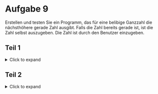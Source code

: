 # Aufgabe 9

Erstellen und testen Sie ein Programm, das für eine belibige Ganzzahl die nächsthöhere gerade Zahl ausgibt. Falls die Zahl bereits gerade ist, ist die Zahl selbst auszugeben. 
Die Zahl ist durch den Benutzer einzugeben.

## Teil 1
<details>
<summary>Click to expand</summary>
  
  Erstellen Sie hierzu folgende Unterprogramme
  
  >void eingeben (int*)
  >
_erhält einen Zeiger auf eine Zahl und ermöglicht die Eingabe dieser Zahl durch die Tastatur._

>void korrigieren (int*)
>
_erhält einen Zeiger auf die vorher eingegeben Zahl und korrigiert diese, falls sie ungerade ist._

>void ausgeben (int*)
>
_erhält einen Zeiger auf die vorher eingegebene und korrigierte Zahl und gibt diese mit Wert und Adresse am Bildschirm aus._

Testen Sie Ihr Programm mit unterschiedlichen Testfällen.

## Zusatz
<details>
<summary>Click to expand</summary>
  
  Erstellen Sie das Struktogramm für Ihr Hauptprogramm und für die Unterfunktionen
  </details>
  </details>
  
  ## Teil 2
   <details>
<summary>Click to expand</summary>
  
  Erweitern Sie Ihr Programm um eine weiter Funktion, die überprüft, ob die eingegebene Zahl mindestens 5-stellig ist und diese bei Bedarf korrigiert.
  
  _korrigieren2_ soll nach der Funktion aus Teil 1 aufgerufen werden.
  Füllen Sie dazu die fehlenden Stellen **rechts** neben der Zahl mit 0 auf.
